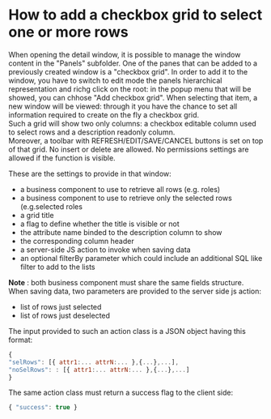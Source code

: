 # How to add a checkbox grid to select one or more rows

When opening the detail window, it is possible to manage the window content in the "Panels" subfolder. One of the panes that can be added to a previously created window is a "checkbox grid". In order to add it to the window, you have to switch to edit mode the panels hierarchical representation and richg click on the root: in the popup menu that will be showed, you can chhose "Add checkbox grid". When selecting that item, a new window will be viewed: through it you have the chance to set all information required to create on the fly a checkbox grid.  
Such a grid will show two only columns: a checkbox editable column used to select rows and a description readonly column.  
Moreover, a toolbar with REFRESH/EDIT/SAVE/CANCEL buttons is set on top of that grid. No insert or delete are allowed. No permissions settings are allowed if the function is visible.

These are the settings to provide in that window:

* a business component to use to retrieve all rows \(e.g. roles\)
* a business component to use to retrieve only the selected rows \(e.g.selected roles
* a grid title
* a flag to define whether the title is visible or not
* the attribute name binded to the description column to show
* the corresponding column header
* a server-side JS action to invoke when saving data
* an optional filterBy parameter which could include an additional SQL like filter to add to the lists

**Note** : both business component must share the same fields structure.  
When saving data, two parameters are provided to the server side js action:

* list of rows just selected
* list of rows just deselected

The input provided to such an action class is a JSON object having this format:

```javascript
{
"selRows": [{ attr1:... attrN:... },{...},...],
"noSelRows": : [{ attr1:... attrN:... },{...},...]
}
```

The same action class must return a success flag to the client side:

```javascript
{ "success": true }
```

